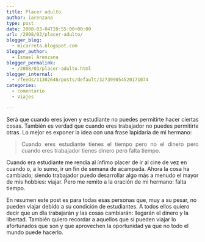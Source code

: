 ```yaml
---
title: Placer adulto
author: iarenzana
type: post
date: 2008-03-04T20:55:00+00:00
url: /2008/03/placer-adulto/
blogger_blog:
  - micarreta.blogspot.com
blogger_author:
  - Ismael Arenzana
blogger_permalink:
  - /2008/03/placer-adulto.html
blogger_internal:
  - /feeds/11302648/posts/default/327399054520171074
categories:
  - comentario
  - Viajes

---
```

<p style="text-align: justify;">
  Será que cuando eres joven y estudiante no puedes permitirte hacer ciertas cosas. También es verdad que cuando eres trabajador no puedes permitirte otras. Lo mejor es exponer la idea con una frase lapidaria de mi hermano:
</p>

> <p style="text-align: justify;">
>   Cuando eres estudiante tienes el tiempo pero no el dinero pero cuando eres trabajador tienes dinero pero falta tiempo.
> </p>

Cuando era estudiante me rendía al ínfimo placer de ir al cine de vez en cuando o, a lo sumo, ir un fin de semana de acampada. Ahora la cosa ha cambiado; siendo trabajador puedo desarrollar algo más a menudo el mayor de mis hobbies: viajar. Pero me remito a la oración de mi hermano: falta tiempo.

En resumen este post es para todas esas personas que, muy a su pesar, no pueden viajar debido a su condición de estudiantes. A todos ellos quiero decir que un día trabajarán y las cosas cambiarán: llegarán el dinero y la libertad. También quiero recordar a aquellos que sí pueden viajar lo afortunados que son y que aprovechen la oportunidad ya que no todo el mundo puede hacerlo.